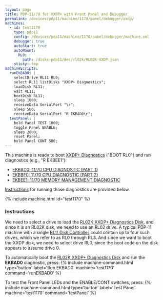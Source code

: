 ```yaml
---
layout: page
title: PDP-11/70 for XXDP+ with Front Panel and Debugger
permalink: /devices/pdp11/machine/1170/panel/debugger/xxdp/
machines:
  - id: test1170
    type: pdp11
    config: /devices/pdp11/machine/1170/panel/debugger/machine.xml
    debugger: true
    autoStart: true
    autoMount:
      RL0:
        path: /disks-pdp11/dec/rl02k/RL02K-XXDP.json
    sticky: top
machineScripts:
  runEKBAD0: |
    selectDrive RL11 RL0;
    select RL11 listDisks "XXDP+ Diagnostics";
    loadDisk RL11;
    wait RL11;
    bootDisk RL11;
    sleep 1000;
    receiveData SerialPort "\r";
    sleep 500;
    receiveData SerialPort "R EKBAD0\r";
  testPanel: |
    hold Panel TEST 1000;
    toggle Panel ENABLE;
    sleep 2000;
    reset Panel;
    hold Panel CONT 500;
---
```


This machine is ready to boot [XXDP+ Diagnostics](/disks/dec/rl02k/xxdp/) ("BOOT RL0") and run diagnostics
(e.g., "R EKBEE1"):

- [EKBAD0: 11/70 CPU DIAGNOSTIC (PART 1)](/disks/dec/rl02k/xxdp/ekbad0/)
- [EKBBF0: 11/70 CPU DIAGNOSTIC (PART 2)](/disks/dec/rl02k/xxdp/ekbbf0/)
- [EKBEE1: 11/70 MEMORY MANAGEMENT DIAGNOSTIC](/disks/dec/rl02k/xxdp/ekbee1/)

[Instructions](#test1170) for running those diagnostics are provided below.

{% include machine.html id="test1170" %}

### Instructions 

We need to select a drive to load the [RL02K XXDP+ Diagnostics Disk](/disks/dec/rl02k/xxdp/), and since it is
an RL02K disk, we need to use an RL02 drive.  A typical PDP-11 machine with a single [RL11 Disk Controller](/devices/pdp11/rl11/)
could contain up to four such drives, which we refer to as RL0 through RL3.  And since we want to boot the XXDP
disk, we need to select drive RL0, since the boot code on the disk appears to assume drive 0. 

To automatically boot the [RL02K XXDP+ Diagnostics Disk](/disks/dec/rl02k/xxdp/) and run the **EKBAD0** diagnostic,
press: {% include machine-command.html type='button' label='Run EKBAD0' machine='test1170' command='runEKBAD0' %}

To test the Front Panel LEDs and the ENABLE/CONT switches,
press: {% include machine-command.html type='button' label='Test Panel' machine='test1170' command='testPanel' %}
